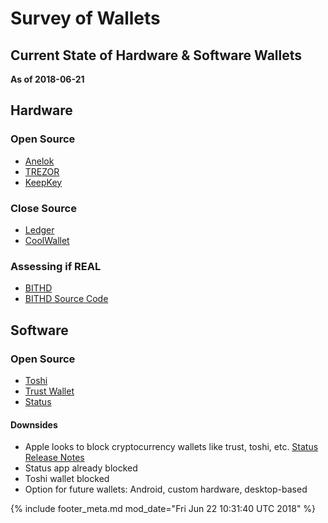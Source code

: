 # Survey of Wallets
## Current State of Hardware & Software Wallets

__As of 2018-06-21__

## Hardware

### Open Source
- [Anelok](https://anelok.com)
- [TREZOR](https://trezor.io)
- [KeepKey](https://www.keepkey.com)

### Close Source
- [Ledger](https://www.ledgerwallet.com)
- [CoolWallet](https://coolwallet.io)

### Assessing if REAL
- [BITHD](https://bithd.com/wallet/)
- [BITHD Source Code](https://github.com/bithd)

## Software

### Open Source
- [Toshi](https://www.toshi.org)
- [Trust Wallet](https://trustwalletapp.com)
- [Status](https://status.im)

#### Downsides

- Apple looks to block cryptocurrency wallets like trust, toshi, etc. [Status Release Notes](https://blog.status.im/status-alpha-0-9-20-release-notes-f48b9c5a87e2)
- Status app already blocked
- Toshi wallet blocked
- Option for future wallets: Android, custom hardware, desktop-based

[//]: <> (@rejon I don't know better way show page modified, so in vim:)
[//]: <> (:r! date -u)
{% include footer_meta.md mod_date="Fri Jun 22 10:31:40 UTC 2018" %}
